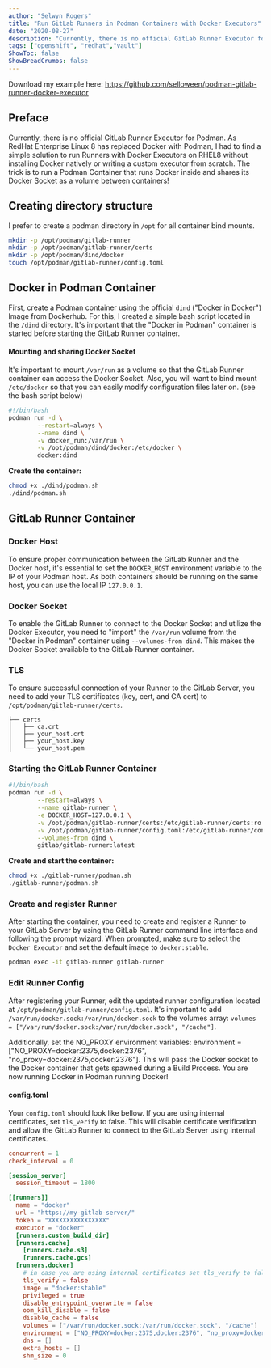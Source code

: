 ```yaml
---
author: "Selwyn Rogers"
title: "Run GitLab Runners in Podman Containers with Docker Executors"
date: "2020-08-27"
description: "Currently, there is no official GitLab Runner Executor for Podman. This presents a challenge for users of RedHat Enterprise Linux 8, which has replaced Docker with Podman. However, I have found a simple solution to run Runners with Docker Executors on RHEL8 without installing Docker natively or having to write a custom executor from scratch. The trick is to run a Podman container that runs Docker inside and shares its Docker Socket as a volume between containers."
tags: ["openshift", "redhat","vault"]
ShowToc: false
ShowBreadCrumbs: false
---
```


Download my example here: https://github.com/selloween/podman-gitlab-runner-docker-executor

## Preface
Currently, there is no official GitLab Runner Executor for Podman. As RedHat Enterprise Linux 8 has replaced Docker with Podman, I had to find a simple solution to run Runners with Docker Executors on RHEL8 without installing Docker natively or writing a custom executor from scratch. The trick is to run a Podman Container that runs Docker inside and shares its Docker Socket as a volume between containers!

## Creating directory structure
I prefer to create a podman directory in `/opt` for all container bind mounts.
```bash
mkdir -p /opt/podman/gitlab-runner
mkdir -p /opt/podman/gitlab-runner/certs
mkdir -p /opt/podman/dind/docker
touch /opt/podman/gitlab-runner/config.toml
```

## Docker in Podman Container
First, create a Podman container using the official `dind` ("Docker in Docker") Image from Dockerhub. For this, I created a simple bash script located in the `/dind` directory. It's important that the "Docker in Podman" container is started before starting the GitLab Runner container.

#### Mounting and sharing Docker Socket
It's important to mount `/var/run` as a volume so that the GitLab Runner container can access the Docker Socket. Also, you will want to bind mount `/etc/docker` so that you can easily modify configuration files later on. (see the bash script below)
```bash
#!/bin/bash
podman run -d \
        --restart=always \
        --name dind \
        -v docker_run:/var/run \
        -v /opt/podman/dind/docker:/etc/docker \
        docker:dind
```
**Create the container:**
```bash
chmod +x ./dind/podman.sh
./dind/podman.sh
``` 

## GitLab Runner Container
### Docker Host
To ensure proper communication between the GitLab Runner and the Docker host, it's essential to set the `DOCKER_HOST` environment variable to the IP of your Podman host. As both containers should be running on the same host, you can use the local IP `127.0.0.1`.

### Docker Socket
To enable the GitLab Runner to connect to the Docker Socket and utilize the Docker Executor, you need to "import" the `/var/run` volume from the "Docker in Podman" container using `--volumes-from dind`. This makes the Docker Socket available to the GitLab Runner container.

### TLS
To ensure successful connection of your Runner to the GitLab Server, you need to add your TLS certificates (key, cert, and CA cert) to `/opt/podman/gitlab-runner/certs`.
```
├── certs
│   ├── ca.crt
│   ├── your_host.crt
│   ├── your_host.key
│   └── your_host.pem
```



### Starting the GitLab Runner Container
```bash
#!/bin/bash
podman run -d \
        --restart=always \
        --name gitlab-runner \
        -e DOCKER_HOST=127.0.0.1 \
        -v /opt/podman/gitlab-runner/certs:/etc/gitlab-runner/certs:ro \
        -v /opt/podman/gitlab-runner/config.toml:/etc/gitlab-runner/config.toml \
        --volumes-from dind \
        gitlab/gitlab-runner:latest
```
**Create and start the container:**
```bash
chmod +x ./gitlab-runner/podman.sh
./gitlab-runner/podman.sh
```

### Create and register Runner
After starting the container, you need to create and register a Runner to your GitLab Server by using the GitLab Runner command line interface and following the prompt wizard. When prompted, make sure to select the `Docker Executor` and set the default image to `docker:stable`.
```bash
podman exec -it gitlab-runner gitlab-runner 
```

### Edit Runner Config
After registering your Runner, edit the updated runner configuration located at `/opt/podman/gitlab-runner/config.toml`. It's important to add `/var/run/docker.sock:/var/run/docker.sock` to the volumes array: `volumes = ["/var/run/docker.sock:/var/run/docker.sock", "/cache"]`.

Additionally, set the NO_PROXY environment variables: environment = ["NO_PROXY=docker:2375,docker:2376", "no_proxy=docker:2375,docker:2376"]. This will pass the Docker socket to the Docker container that gets spawned during a Build Process. You are now running Docker in Podman running Docker!

#### config.toml
Your `config.toml` should look like bellow.
If you are using internal certificates, set `tls_verify` to false. This will disable certificate verification and allow the GitLab Runner to connect to the GitLab Server using internal certificates.

```toml
concurrent = 1
check_interval = 0

[session_server]
  session_timeout = 1800

[[runners]]
  name = "docker"
  url = "https://my-gitlab-server/"
  token = "XXXXXXXXXXXXXXXX"
  executor = "docker"
  [runners.custom_build_dir]
  [runners.cache]
    [runners.cache.s3]
    [runners.cache.gcs]
  [runners.docker]
    # in case you are using internal certificates set tls_verify to false
    tls_verify = false
    image = "docker:stable"
    privileged = true
    disable_entrypoint_overwrite = false
    oom_kill_disable = false
    disable_cache = false
    volumes = ["/var/run/docker.sock:/var/run/docker.sock", "/cache"]
    environment = ["NO_PROXY=docker:2375,docker:2376", "no_proxy=docker:2375,docker:2376"]
    dns = []
    extra_hosts = []
    shm_size = 0
```